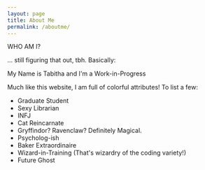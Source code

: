 ```yaml
---
layout: page
title: About Me
permalink: /aboutme/
---
```

<div class="man-title">
  WHO AM I?
</div>

  ... still figuring that out, tbh. Basically:

  <span class="spark">My Name is Tabitha and I'm a Work-in-Progress</span>

 Much like this website, I am full of colorful attributes! To list a few:
 <ul>
 <li>Graduate Student</li>
 <li>Sexy Librarian</li>
 <li>INFJ</li>
 <li>Cat Reincarnate</li>
 <li>Gryffindor? Ravenclaw? Definitely Magical.</li>
 <li>Psycholog-ish</li>
 <li>Baker Extraordinaire</li>
 <li>Wizard-in-Training (That's wizardry of the coding variety!)</li>
 <li>Future Ghost</li>
 